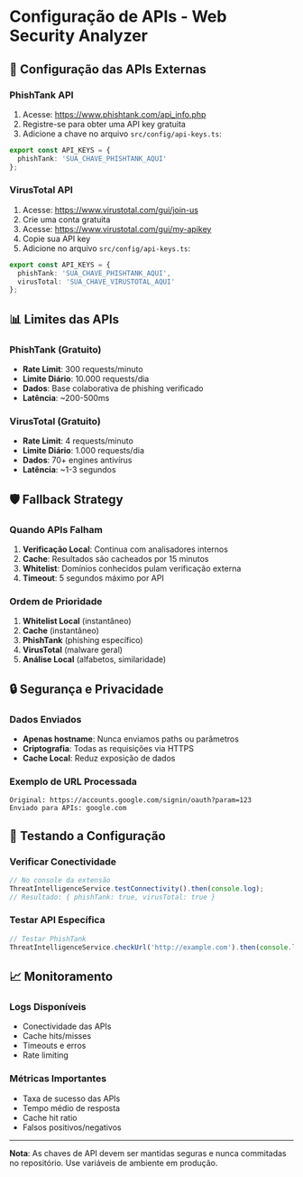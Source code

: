 # Configuração de APIs - Web Security Analyzer

## 🔧 Configuração das APIs Externas

### PhishTank API
1. Acesse: https://www.phishtank.com/api_info.php
2. Registre-se para obter uma API key gratuita
3. Adicione a chave no arquivo `src/config/api-keys.ts`:
```typescript
export const API_KEYS = {
  phishTank: 'SUA_CHAVE_PHISHTANK_AQUI'
};
```

### VirusTotal API  
1. Acesse: https://www.virustotal.com/gui/join-us
2. Crie uma conta gratuita
3. Acesse: https://www.virustotal.com/gui/my-apikey
4. Copie sua API key
5. Adicione no arquivo `src/config/api-keys.ts`:
```typescript
export const API_KEYS = {
  phishTank: 'SUA_CHAVE_PHISHTANK_AQUI',
  virusTotal: 'SUA_CHAVE_VIRUSTOTAL_AQUI'
};
```

## 📊 Limites das APIs

### PhishTank (Gratuito)
- **Rate Limit**: 300 requests/minuto
- **Limite Diário**: 10.000 requests/dia
- **Dados**: Base colaborativa de phishing verificado
- **Latência**: ~200-500ms

### VirusTotal (Gratuito)
- **Rate Limit**: 4 requests/minuto
- **Limite Diário**: 1.000 requests/dia  
- **Dados**: 70+ engines antivírus
- **Latência**: ~1-3 segundos

## 🛡️ Fallback Strategy

### Quando APIs Falham
1. **Verificação Local**: Continua com analisadores internos
2. **Cache**: Resultados são cacheados por 15 minutos
3. **Whitelist**: Domínios conhecidos pulam verificação externa
4. **Timeout**: 5 segundos máximo por API

### Ordem de Prioridade
1. **Whitelist Local** (instantâneo)
2. **Cache** (instantâneo)
3. **PhishTank** (phishing específico)
4. **VirusTotal** (malware geral)
5. **Análise Local** (alfabetos, similaridade)

## 🔒 Segurança e Privacidade

### Dados Enviados
- **Apenas hostname**: Nunca enviamos paths ou parâmetros
- **Criptografia**: Todas as requisições via HTTPS
- **Cache Local**: Reduz exposição de dados

### Exemplo de URL Processada
```
Original: https://accounts.google.com/signin/oauth?param=123
Enviado para APIs: google.com
```

## 🧪 Testando a Configuração

### Verificar Conectividade
```javascript
// No console da extensão
ThreatIntelligenceService.testConnectivity().then(console.log);
// Resultado: { phishTank: true, virusTotal: true }
```

### Testar API Específica
```javascript
// Testar PhishTank
ThreatIntelligenceService.checkUrl('http://example.com').then(console.log);
```

## 📈 Monitoramento

### Logs Disponíveis
- Conectividade das APIs
- Cache hits/misses  
- Timeouts e erros
- Rate limiting

### Métricas Importantes
- Taxa de sucesso das APIs
- Tempo médio de resposta
- Cache hit ratio
- Falsos positivos/negativos

---

**Nota**: As chaves de API devem ser mantidas seguras e nunca commitadas no repositório. Use variáveis de ambiente em produção.
